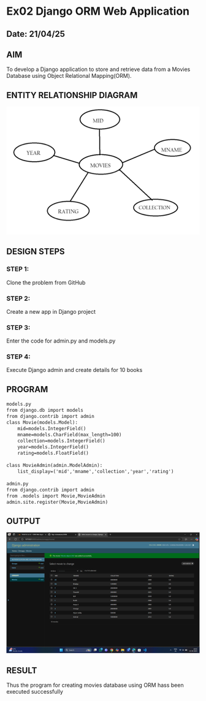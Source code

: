 # Ex02 Django ORM Web Application
## Date: 21/04/25

## AIM
To develop a Django application to store and retrieve data from a Movies Database using Object Relational Mapping(ORM).

## ENTITY RELATIONSHIP DIAGRAM
![alt text](<Screenshot 2025-04-21 211742.png>)


## DESIGN STEPS

### STEP 1:
Clone the problem from GitHub

### STEP 2:
Create a new app in Django project

### STEP 3:
Enter the code for admin.py and models.py

### STEP 4:
Execute Django admin and create details for 10 books

## PROGRAM
```
models.py
from django.db import models
from django.contrib import admin
class Movie(models.Model):
    mid=models.IntegerField()
    mname=models.CharField(max_length=100)
    collection=models.IntegerField()
    year=models.IntegerField()
    rating=models.FloatField()

class MovieAdmin(admin.ModelAdmin):
    list_display=('mid','mname','collection','year','rating')

admin.py
from django.contrib import admin
from .models import Movie,MovieAdmin
admin.site.register(Movie,MovieAdmin)
```



## OUTPUT
![alt text](<Screenshot (1).png>)


## RESULT
Thus the program for creating movies database using ORM hass been executed successfully
